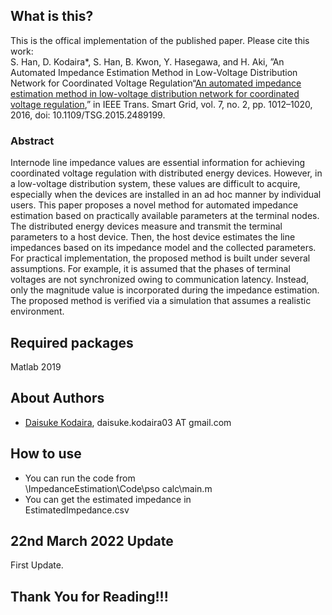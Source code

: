 ## What is this?
This is the offical implementation of the published paper. Please cite this work:  
S. Han, D. Kodaira*, S. Han, B. Kwon, Y. Hasegawa, and H. Aki, ”An Automated Impedance Estimation Method in Low-Voltage Distribution Network for Coordinated Voltage Regulation“[An automated impedance estimation method in low-voltage distribution network for coordinated voltage regulation](https://ieeexplore.ieee.org/abstract/document/7332957),” in IEEE Trans. Smart Grid, vol. 7, no. 2, pp. 1012–1020, 2016, doi: 10.1109/TSG.2015.2489199.

### Abstract
Internode line impedance values are essential information for achieving coordinated voltage regulation with distributed energy devices. However, in a low-voltage distribution system, these values are difficult to acquire, especially when the devices are installed in an ad hoc manner by individual users. This paper proposes a novel method for automated impedance estimation based on practically available parameters at the terminal nodes. The distributed energy devices measure and transmit the terminal parameters to a host device. Then, the host device estimates the line impedances based on its impedance model and the collected parameters. For practical implementation, the proposed method is built under several assumptions. For example, it is assumed that the phases of terminal voltages are not synchronized owing to communication latency. Instead, only the magnitude value is incorporated during the impedance estimation. The proposed method is verified via a simulation that assumes a realistic environment.

## Required packages
Matlab 2019

## About Authors
- [Daisuke Kodaira](https://scholar.google.com/citations?user=dK5dNcoAAAAJ&hl=en), daisuke.kodaira03 AT gmail.com

## How to use
- You can run the code from  
 \ImpedanceEstimation\Code\pso calc\main.m  
- You can get the estimated impedance in  
 EstimatedImpedance.csv  

## 22nd March 2022 Update
First Update.

## Thank You for Reading!!!

